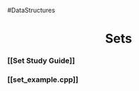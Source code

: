 #DataStructures
<h1 style="text-align:center;">Sets</h1>

### [[Set Study Guide]]
### [[set_example.cpp]]

